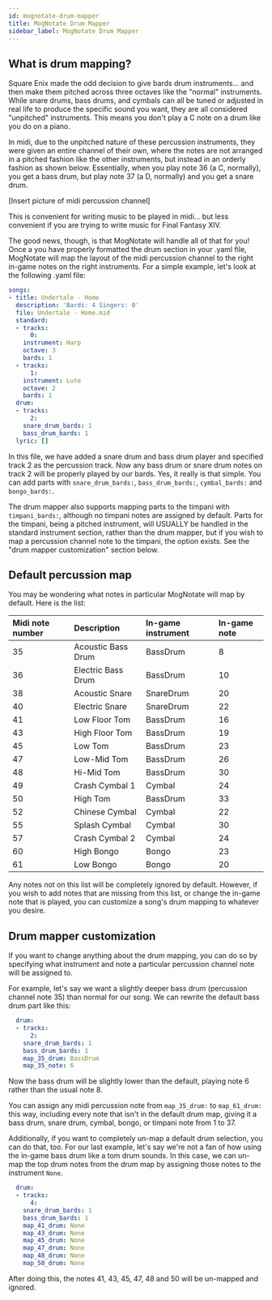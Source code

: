 ```yaml
---
id: mognotate-drum-mapper
title: MogNotate Drum Mapper
sidebar_label: MogNotate Drum Mapper
---
```



## What is drum mapping?

Square Enix made the odd decision to give bards drum instruments... and then make them pitched across three octaves like the "normal" instruments. While snare drums, bass drums, and cymbals can all be tuned or adjusted in real life to produce the specific sound you want, they are all considered "unpitched" instruments. This means you don't play a C note on a drum like you do on a piano. 

In midi, due to the unpitched nature of these percussion instruments, they were given an entire channel of their own, where the notes are not arranged in a pitched fashion like the other instruments, but instead in an orderly fashion as shown below. Essentially, when you play note 36 (a C, normally), you get a bass drum, but play note 37 (a D, normally) and you get a snare drum. 

[Insert picture of midi percussion channel]

This is convenient for writing music to be played in midi... but less convenient if you are trying to write music for Final Fantasy XIV. 

The good news, though, is that MogNotate will handle all of that for you! Once a you have properly formatted the drum section in your .yaml file, MogNotate will map the layout of the midi percussion channel to the right in-game notes on the right instruments. For a simple example, let's look at the following .yaml file:

```yaml
songs:
- title: Undertale - Home
  description: 'Bards: 4 Singers: 0'
  file: Undertale - Home.mid
  standard:
  - tracks:
      0:
    instrument: Harp
    octave: 3
    bards: 1
  - tracks:
      1:
    instrument: Lute
    octave: 2
    bards: 1
  drum:
  - tracks: 
      2:
    snare_drum_bards: 1
    bass_drum_bards: 1
  lyric: []
```

In this file, we have added a snare drum and bass drum player and specified track 2 as the percussion track. Now any bass drum or snare drum notes on track 2 will be properly played by our bards. Yes, it really is that simple. You can add parts with ```snare_drum_bards:```, ```bass_drum_bards:```, ```cymbal_bards:``` and ```bongo_bards:```. 

The drum mapper also supports mapping parts to the timpani with ```timpani_bards:```, although no timpani notes are assigned by default. Parts for the timpani, being a pitched instrument, will USUALLY be handled in the standard instrument section, rather than the drum mapper, but if you wish to map a percussion channel note to the timpani, the option exists. See the "drum mapper customization" section below. 

## Default percussion map

You may be wondering what notes in particular MogNotate will map by default. Here is the list:

| Midi note number | Description        | In-game instrument | In-game note |
| :---             | :---               | :---               | :---         |
| 35               | Acoustic Bass Drum | BassDrum           | 8            |
| 36               | Electric Bass Drum | BassDrum           | 10           |
| 38               | Acoustic Snare     | SnareDrum          | 20           |
| 40               | Electric Snare     | SnareDrum          | 22           |
| 41               | Low Floor Tom      | BassDrum           | 16           |
| 43               | High Floor Tom     | BassDrum           | 19           |
| 45               | Low Tom            | BassDrum           | 23           |
| 47               | Low-Mid Tom        | BassDrum           | 26           |
| 48               | Hi-Mid Tom         | BassDrum           | 30           |
| 49               | Crash Cymbal 1     | Cymbal             | 24           |
| 50               | High Tom           | BassDrum           | 33           |
| 52               | Chinese Cymbal     | Cymbal             | 22           |
| 55               | Splash Cymbal      | Cymbal             | 30           |
| 57               | Crash Cymbal 2     | Cymbal             | 24           |
| 60               | High Bongo         | Bongo              | 23           |
| 61               | Low Bongo          | Bongo              | 20           |

Any notes not on this list will be completely ignored by default. However, if you wish to add notes that are missing from this list, or change the in-game note that is played, you can customize a song's drum mapping to whatever you desire. 

## Drum mapper customization

If you want to change anything about the drum mapping, you can do so by specifying what instrument and note a particular percussion channel note will be assigned to. 

For example, let's say we want a slightly deeper bass drum (percussion channel note 35) than normal for our song. We can rewrite the default bass drum part like this: 

```yaml
  drum:
  - tracks: 
      2:
    snare_drum_bards: 1
    bass_drum_bards: 1
    map_35_drum: BassDrum
    map_35_note: 6
```

Now the bass drum will be slightly lower than the default, playing note 6 rather than the usual note 8. 

You can assign any midi percussion note from ```map_35_drum:``` to ```map_61_drum:``` this way, including every note that isn't in the default drum map, giving it a bass drum, snare drum, cymbal, bongo, or timpani note from 1 to 37. 

Additionally, if you want to completely un-map a default drum selection, you can do that, too. For our last example, let's say we're not a fan of how using the in-game bass drum like a tom drum sounds. In this case, we can un-map the top drum notes from the drum map by assigning those notes to the instrument ```None```.

```yaml
  drum:
  - tracks: 
      4:
    snare_drum_bards: 1
    bass_drum_bards: 1
    map_41_drum: None
    map_43_drum: None
    map_45_drum: None
    map_47_drum: None
    map_48_drum: None
    map_50_drum: None
```

After doing this, the notes 41, 43, 45, 47, 48 and 50 will be un-mapped and ignored. 
